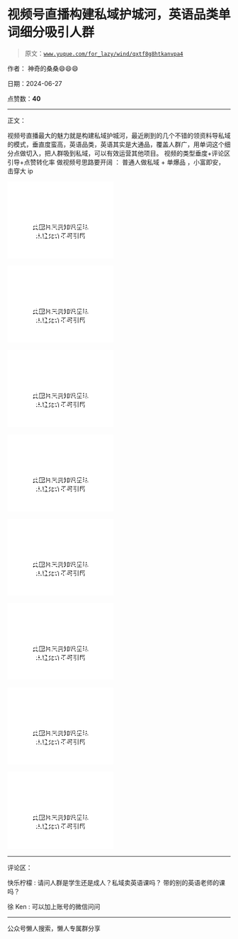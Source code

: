 # 视频号直播构建私域护城河，英语品类单词细分吸引人群

> 原文：[`www.yuque.com/for_lazy/wind/qxtf8g8htkanvpa4`](https://www.yuque.com/for_lazy/wind/qxtf8g8htkanvpa4)

作者： 神奇的桑桑😄😄😄

日期：2024-06-27

点赞数：**40**

* * *

正文：

视频号直播最大的魅力就是构建私域护城河，最近刷到的几个不错的领资料导私域的模式，垂直度蛮高，英语品类，英语其实是大通品，覆盖人群广，用单词这个细分点做切入，把人群吸到私域，可以有效运营其他项目。
视频的类型垂度+评论区引导+点赞转化率 做视频号思路要开阔 ： 普通人做私域 + 单爆品 ，小富即安，击穿大 ip

![](img/2e0e4ceb39eea20afb202c5c0c6f8b6d.png "None")

![](img/9d6cf123729126818ba0366842005a8a.png "None")

![](img/811fc6c2a604dd9977bc96ffa0a1329b.png "None")

![](img/334be30cb221436a9710deea60545eb0.png "None")

![](img/6d872daa6a68984cca05883e0b53e040.png "None")

![](img/6ae252aac49489a6f4f936a3d095d866.png "None")

![](img/de68f96508209da9d3d792b410f2d6c0.png "None")

![](img/56443278f43b1dec2259b3d23e473886.png "None")

* * *

评论区：

快乐柠檬 : 请问人群是学生还是成人？私域卖英语课吗？ 带的别的英语老师的课吗？

徐 Ken : 可以加上账号的微信问问

* * *

公众号懒人搜索，懒人专属群分享